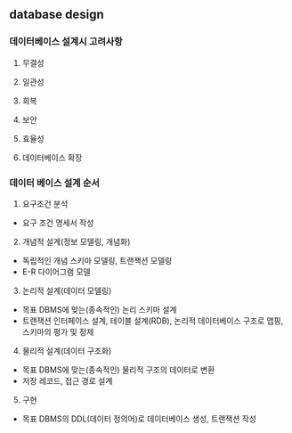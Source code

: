 ## database design

### 데이터베이스 설계시 고려사항

1. 무결성

2. 일관성

3. 회복

4. 보안

5. 효율성

6. 데이터베이스 확장

### 데이터 베이스 설계 순서

1. 요구조건 분석
  - 요구 조건 명세서 작성

2. 개념적 설계(정보 모델링, 개념화)
  - 독립적인 개념 스키마 모델링, 트랜잭션 모델링
  - E-R 다이어그램 모델

3. 논리적 설계(데이터 모델링)
  - 목표 DBMS에 맞는(종속적인) 논리 스키마 설계
  - 트랜잭션 인터페이스 설계, 테이블 설계(RDB), 논리적 데이터베이스 구조로 맵핑, 스키마의 평가 및 정제

4. 물리적 설계(데이터 구조화)
  - 목표 DBMS에 맞는(종속적인) 물리적 구조의 데이터로 변환
  - 저장 레코드, 접근 경로 설계 

5. 구현
  - 목표 DBMS의 DDL(데이터 정의어)로 데이터베이스 생성, 트랜잭션 작성
